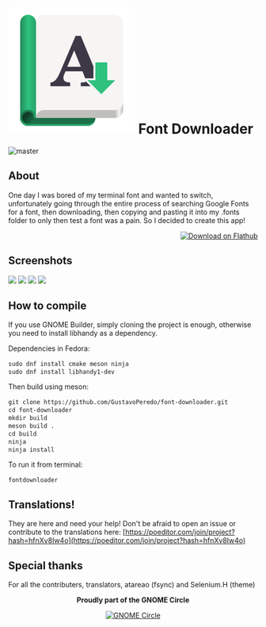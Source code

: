 <h1><img src="./data/icons/hicolor/scalable/apps/org.gustavoperedo.FontDownloader.svg"> Font Downloader</h1>

![master](https://github.com/GustavoPeredo/Font-Downloader/actions/workflows/build.yml/badge.svg)

## About

One day I was bored of my terminal font and wanted to switch, unfortunately going through the entire process of searching Google Fonts for a font, then downloading, then copying and pasting it into my .fonts folder to only then test a font was a pain. So I decided to create this app!
<div align="right">
    <a href='https://flathub.org/apps/details/org.gustavoperedo.FontDownloader'><img width='240' alt='Download on Flathub' src='https://flathub.org/assets/badges/flathub-badge-en.png'/></a>
</div>


## Screenshots

![](https://raw.githubusercontent.com/GustavoPeredo/font-downloader/master/data/screenshots/entire.png)
![](https://raw.githubusercontent.com/GustavoPeredo/font-downloader/master/data/screenshots/compact.png)
![](https://raw.githubusercontent.com/GustavoPeredo/font-downloader/master/data/screenshots/dark_entire.png)
![](https://raw.githubusercontent.com/GustavoPeredo/font-downloader/master/data/screenshots/dark_compact.png)

## How to compile

If you use GNOME Builder, simply cloning the project is enough, otherwise you need to install libhandy as a dependency.

Dependencies in Fedora:
```
sudo dnf install cmake meson ninja 
sudo dnf install libhandy1-dev
```


Then build using meson:

```
git clone https://github.com/GustavoPeredo/font-downloader.git
cd font-downloader
mkdir build
meson build .
cd build
ninja
ninja install
```

To run it from terminal:
```
fontdownloader
```

## Translations!

They are here and need your help! Don't be afraid to open an issue or contribute to the translations here: [https://poeditor.com/join/project?hash=hfnXv8Iw4o](https://poeditor.com/join/project?hash=hfnXv8Iw4o)

## Special thanks
For all the contributers, translators, atareao (fsync) and Selenium.H (theme) 

<div align="center">
    <p><b> Proudly part of the GNOME Circle </b></p>
    <a href='https://circle.gnome.org/'><img width='240' alt='GNOME Circle' src='https://gitlab.gnome.org/Teams/Circle/-/raw/master/assets/button/circle-button-fullcolor.svg'/></a>
</div>
